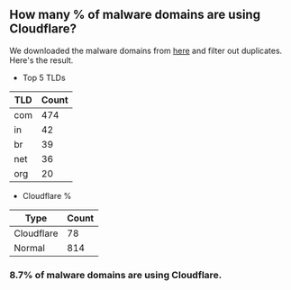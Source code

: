 ## How many % of malware domains are using Cloudflare?


We downloaded the malware domains from [here](https://urlhaus.abuse.ch) and filter out duplicates.
Here's the result.


[//]: # (start replacement)


- Top 5 TLDs

| TLD | Count |
| --- | --- |
| com | 474 |
| in | 42 |
| br | 39 |
| net | 36 |
| org | 20 |


- Cloudflare %

| Type | Count |
| --- | --- |
| Cloudflare | 78 |
| Normal | 814 |


### 8.7% of malware domains are using Cloudflare.